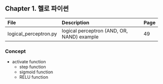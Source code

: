 ## Chapter 1. 헬로 파이썬

| File | Description | Page |
| :-- |:--   |:--      |
| logical_perceptron.py | logical perceptron (AND, OR, NAND) example | 49 |

### Concept
- activate function
  - step function
  - sigmoid function
  - RELU function